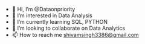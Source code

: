 - 👋 Hi, I’m @Dataonpriority
- 👀 I’m interested in Data Analysis
- 🌱 I’m currently learning SQL, PYTHON
- 💞️ I’m looking to collaborate on Data Analytics
- 📫 How to reach me shivamsingh3386@gmail.com

<!---
Dataonpriority/Dataonpriority is a ✨ special ✨ repository because its `README.md` (this file) appears on your GitHub profile.
You can click the Preview link to take a look at your changes.
--->
